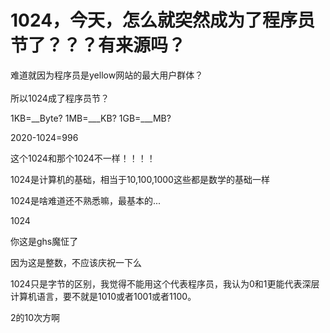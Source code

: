 # 1024，今天，怎么就突然成为了程序员节了？？？有来源吗？


难道就因为程序员是yellow网站的最大用户群体？<br />
<br />
所以1024成了程序员节？

1KB=__Byte? 1MB=___KB? 1GB=___MB?

2020-1024=996<img id="aimg_Rw37y" onclick="zoom(this, this.src, 0, 0, 0)" class="zoom" src="https://cdn.jsdelivr.net/gh/hishis/forum-master/public/images/patch.gif" onmouseover="img_onmouseoverfunc(this)" onload="thumbImg(this)" border="0" alt="" />

这个1024和那个1024不一样！！！！

<img src="static/image/smiley/default/smile.gif" smilieid="1" border="0" alt="" />1024是计算机的基础，相当于10,100,1000这些都是数学的基础一样

1024是啥难道还不熟悉嘛，最基本的...

1024<br />


你这是ghs魔怔了

因为这是整数，不应该庆祝一下么<img id="aimg_MqKz5" onclick="zoom(this, this.src, 0, 0, 0)" class="zoom" src="https://cdn.jsdelivr.net/gh/hishis/forum-master/public/images/patch.gif" onmouseover="img_onmouseoverfunc(this)" onload="thumbImg(this)" border="0" alt="" />

1024只是字节的区别，我觉得不能用这个代表程序员，我认为0和1更能代表深层计算机语言，要不就是1010或者1001或者1100。

2的10次方啊
